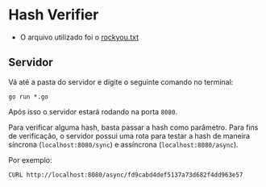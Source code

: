 # Hash Verifier
* O arquivo utilizado foi o [rockyou.txt](https://github.com/praetorian-code/Hob0Rules/blob/master/wordlists/rockyou.txt.gz)

## Servidor

Vá até a pasta do servidor e digite o seguinte comando no terminal:

``` go run *.go ```

Após isso o servidor estará rodando na porta `8080`.

Para verificar alguma hash, basta passar a hash como parâmetro. Para fins de verificação, o servidor possui uma rota para 
testar a hash de maneira síncrona (`localhost:8080/sync`) e assíncrona (`localhost:8080/async`). 

Por exemplo:

``` CURL http://localhost:8080/async/fd9cabd4def5137a73d682f4dd963e57 ```
